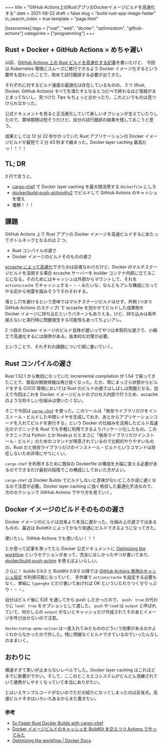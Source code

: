 +++
title = "GitHub Actions上のRustアプリのDockerイメージビルドを高速化する"
date = 2021-08-22
draft = false
slug = "build-rust-app-image-faster"
in_search_index = true
template = "page.html"

[taxonomies]
tags = ["rust", "web", "docker", "optimization", "github-actions"]
categories = ["programming"]
+++

## Rust + Docker + GitHub Actions = めちゃ遅い

以前、[GitHub Actions 上の Rust ビルドを高速化する記事](https://blog.endflow.net/speedup-rust-build/)を書いたけど、
今回は Kubernetes 環境にスムーズに移行できるよう Docker イメージ化するという要件も加わったことで、改めて試行錯誤する必要が出てきた。

それぞれに対するビルド速度の最適化は存在しているものの、３つ (Rust, Docker, GitHub Actions) すべてを満たすとなるとコピペで終わるほど情報がまとまってないし、見つけた Tips もちょっと古かったり、これというものは見つけられなかった。

公式ドキュメントを見ると正当進化していて新しいオプションが生えていたりしたので、賞味期限は短そうだけど、自分の試行錯誤の結果を残しておこうと思う。

成果としては 12 分 22 秒かかっていた Rust アプリケーションの Docker イメージビルドが最短で 2 分 43 秒まで縮まった。Docker layer caching 最高だっ！！！！

<!-- more -->

## TL; DR

3 行で言うと、

- [cargo-chef](https://github.com/LukeMathWalker/cargo-chef) で Docker layer caching を最大限活用する `Dockerfile` にしろ
- [docker/build-push-action@v2](https://github.com/docker/build-push-action) でビルドして GitHub Actions のキャッシュを使え
- 優勝！！！

## 課題

GitHub Actions 上で Rust アプリの Docker イメージを高速ビルドするにあたってボトルネックとなるのは 2 つ。

- Rust コンパイルの遅さ
- Docker イメージのビルドそのものの遅さ

[sccache によって高速化](https://blog.endflow.net/speedup-rust-build/)できたのは前者なわけだけど、Docker のマルチステージビルドを活用する場合 sccache サーバーを builder コンテナ内部に立てることになる。そのためにはキャッシュは外部からマウントして、それを `actions/cache` でキャッシュする・・・みたいな、なんともアレな構成になってやる前から地雷を踏みそうでそわそわする。

落とし穴を避けるという意味ではマルチステージビルドはせず、外側 (つまり GitHub Actions のステップ) で sccache を効かせてビルドした成果物を Docker イメージに持ち込むというパターンもありえる。けど、持ち込みは条件揃えないと実行時に問題発生する可能性もあってちょいアレ。

2 つ目の Docker イメージのビルド自体が遅いってやつは本質的な遅さで、小細工で高速化するには限界がある。抜本的な対策が必要。

ということで、それぞれの課題について順に書いていく。

## Rust コンパイルの遅さ

Rust 1.52.1 から無効になっていた incremental compilation が 1.54 で戻ってきたことで、普段の開発体験は再び良くなった。ただ、常にまっさら状態からビルドをする CI/CD 環境においては Rust のビルドの遅さはしばしば問題となる。加えて今回はこれを Docker イメージビルドのプロセス内部で行うため、sccache のような仰々しい仕組みは使いたくない。

そこで今回は [`cargo-chef`](https://github.com/LukeMathWalker/cargo-chef) を使った。このツールは「依存ライブラリだけをインストール・ビルドした中間レイヤを生成しておき、あとからアプリケーションコードを入れてビルドを実行する」という Docker の仕組みを活用したビルド高速化のテクニックを Rust でも手軽に利用できるようパッケージ化したもの。このテクニックは Python とか Node.js だとまさに「依存ライブラリだけインストール・ビルド」のためのコマンドが用意されているので比較的やりやすいものの、Rust だと依存ライブラリだけのインストール・ビルドというコマンドは存在しないため非常にやりにくい。

`cargo-chef` を利用するために既存の Dockerfile の構成を大幅に変える必要があるのでできるだけ最初の段階でこの構成にしておいた方がよい。

`cargo-chef` は Docker Buildx でビルドしないと意味がないどころか逆に遅くなるので注意が必要。Docker layer caching に強く依存した最適化手法なので、次のセクションで GitHub Actions でやり方を見ていく。

## Docker イメージのビルドそのものの遅さ

Docker イメージのビルドは古来より本当に遅かった。仕組み上の遅さではあるものの、最近は BuildKit によってかなり快適にビルドできるようになってきた。

使いたい。GitHub Actions でも使いたい！！！

とか思って記事を漁ってたら Docker 公式ドキュメントに [Optimizing the workflow](https://docs.docker.com/ci-cd/github-actions/#optimizing-the-workflow) というセクションがあって、完全にほしかったやつが書いてあり、 [docker/build-push-action](https://github.com/docker/build-push-action) を使えばよいらしい。

さらに！ buildx 0.6.0 と BuildKit 0.9.0 以降では [GitHub Actions 専用のキャッシュ設定](https://github.com/docker/build-push-action/blob/master/docs/advanced/cache.md#github-cache) が利用可能になっていて、 手作業で `actions/cache` を設定する必要もなく、単純に `type=gha` とだけ書いてあげれば OK といういたれりつくせりっぷり・・・。

自分はビルド後に E2E を通してから push したかったので、 `push: true` の代わりに `load: true` をオプションとして渡した。 `push` や `load` は `output` と呼ばれていて、何かしらの `output` がないとキャッシュだけ作成されてそのあとイメージを呼び出せないので注意。

`docker/setup-qemu-action` は一度入れてみたもののどういう効果があるのかよくわからなかったので外した。特に問題なくビルドできているのでいったんなしのままいく。

## おわりに

爆速すぎて笑いが止まらないレベルでした。Docker layer caching はこれほどまでに影響がでかい。そして、ここのところエコシステムがどんどん洗練されていて連携がしやすくなっていて本当にありがたい。

とはいえサンプルコードがないのでただの紹介になってしまったのは反省点。高速ビルドネタはいろいろあるからまた書きたい。

### 参考

- [5x Faster Rust Docker Builds with cargo-chef](https://www.lpalmieri.com/posts/fast-rust-docker-builds/)
- [Docker イメージビルドのキャッシュを BuildKit を交えつつ Actions でやってみた](https://dev.classmethod.jp/articles/docker-build-cache-with-buildkit-on-actions/)
- [Optimizing the workflow | Docker Docs](https://docs.docker.com/ci-cd/github-actions/#optimizing-the-workflow)
